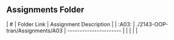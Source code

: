 ##  Assignments Folder

|   #   | Folder Link | Assignment Description |
| :A03: | ./2143-OOP-tran/Assignments/A03 | ---------------------- |
|       |             |                        |
